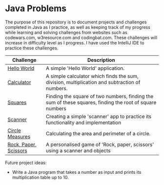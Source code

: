 # Java Problems

The purpose of this repository is to document projects and challenges completed in Java as I practice, as well as keeping track of my progress while learning and solving challenges from websites such as codewars.com, w3resource.com and codingbat.com. These challenges will increase in difficulty level as I progress. I have used the IntelliJ IDE to practice these challenges.

| Challenge | Description |
| --- | --- |
| [Hello World](https://github.com/leylahunn/Java-problems/blob/master/coding-problems/hello-world) | A simple 'Hello World' application. |
| [Calculator](https://github.com/leylahunn/Java-problems/blob/master/coding-problems/calculator) | A simple calculator which finds the sum, division, multiplication and subtraction of numbers. |
| [Squares](https://github.com/leylahunn/Java-problems/blob/master/coding-problems/squares) | Finding the square of two numbers, finding the sum of these squares, finding the root of square numbers |
| [Scanner](https://github.com/leylahunn/Java-problems/blob/master/coding-problems/scanner) | Creating a simple 'scanner' app to practice its functionality and implementation |
| [Circle Measures](https://github.com/leylahunn/Java-problems/blob/master/coding-problems/circle-measures) | Calculating the area and perimeter of a circle. |
| [Rock, Paper, Scissors](https://github.com/leylahunn/Java-problems/tree/master/coding-problems/rock-paper-scissors) | A personalised game of 'Rock, paper, scissors' using a scanner and objects |

Future project ideas: 
- Write a Java program that takes a number as input and prints its multiplication table up to 10.
